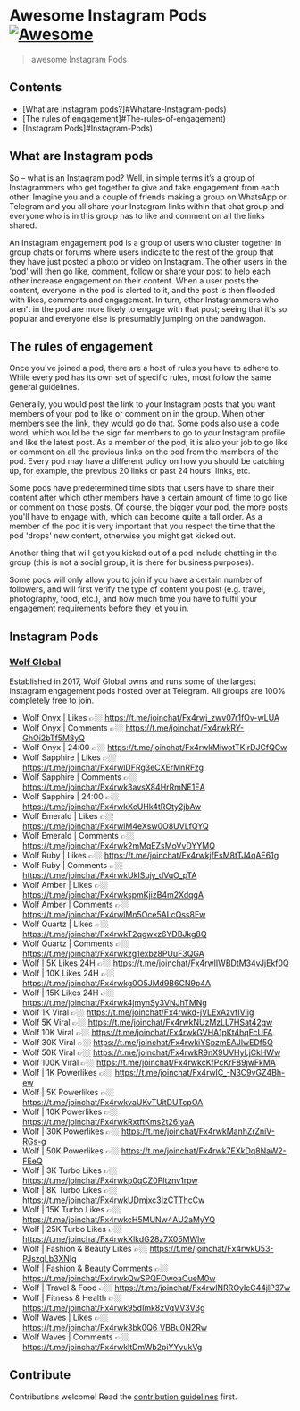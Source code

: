 # Awesome Instagram Pods [![Awesome](https://awesome.re/badge.svg)](https://awesome.re)

> awesome Instagram Pods


## Contents

- [What are Instagram pods?]#Whatare-Instagram-pods)
- [The rules of engagement]#The-rules-of-engagement)
- [Instagram Pods]#Instagram-Pods)

## What are Instagram pods

So – what is an Instagram pod? Well, in simple terms it’s a group of Instagrammers who get together to give and take engagement from each other. Imagine you and a couple of friends making a group on WhatsApp or Telegram and you all share your Instagram links within that chat group and everyone who is in this group has to like and comment on all the links shared.

An Instagram engagement pod is a group of users who cluster together in group chats or forums where users indicate to the rest of the group that they have just posted a photo or video on Instagram. The other users in the 'pod' will then go like, comment, follow or share your post to help each other increase engagement on their content. When a user posts the content, everyone in the pod is alerted to it, and the post is then flooded with likes, comments and engagement. In turn, other Instagrammers who aren't in the pod are more likely to engage with that post; seeing that it's so popular and everyone else is presumably jumping on the bandwagon.

## The rules of engagement

Once you've joined a pod, there are a host of rules you have to adhere to. While every pod has its own set of specific rules, most follow the same general guidelines.

Generally, you would post the link to your Instagram posts that you want members of your pod to like or comment on in the group. When other members see the link, they would go do that. Some pods also use a code word, which would be the sign for members to go to your Instagram profile and like the latest post. As a member of the pod, it is also your job to go like or comment on all the previous links on the pod from the members of the pod. Every pod may have a different policy on how you should be catching up, for example, the previous 20 links or past 24 hours' links, etc.

Some pods have predetermined time slots that users have to share their content after which other members have a certain amount of time to go like or comment on those posts. Of course, the bigger your pod, the more posts you'll have to engage with, which can become quite a tall order. As a member of the pod it is very important that you respect the time that the pod 'drops' new content, otherwise you might get kicked out.

Another thing that will get you kicked out of a pod include chatting in the group (this is not a social group, it is there for business purposes).

Some pods will only allow you to join if you have a certain number of followers, and will first verify the type of content you post (e.g. travel, photography, food, etc.), and how much time you have to fulfil your engagement requirements before they let you in.

## Instagram Pods

### [Wolf Global](https://wolfglobal.org/)
Established in 2017, Wolf Global owns and runs some of the largest Instagram engagement pods hosted over at Telegram. All groups are 100% completely free to join.

 - Wolf Onyx | Likes  :point_right:🏼 https://t.me/joinchat/Fx4rwj_zwv07r1fOv-wLUA
 - Wolf Onyx | Comments  :point_right:🏼 https://t.me/joinchat/Fx4rwkRY-GhOi2bTf5M8yQ
 - Wolf Onyx | 24:00  :point_right:🏼 https://t.me/joinchat/Fx4rwkMiwotTKirDJCfQCw
 - Wolf Sapphire | Likes :point_right:🏼 https://t.me/joinchat/Fx4rwlDFRg3eCXErMnRFzg
 - Wolf Sapphire | Comments :point_right:🏼 https://t.me/joinchat/Fx4rwk3avsX84HrRmNE1EA
 - Wolf Sapphire | 24:00 :point_right:🏼 https://t.me/joinchat/Fx4rwkXcUHk4tROty2jbAw
 - Wolf Emerald | Likes :point_right:🏼 https://t.me/joinchat/Fx4rwlM4eXsw0O8UVLfQYQ
 - Wolf Emerald | Comments :point_right:🏼 https://t.me/joinchat/Fx4rwk2mMqEZsMoVvDYYMQ
 - Wolf Ruby | Likes :point_right:🏼 https://t.me/joinchat/Fx4rwkjfFsM8tTJ4qAE61g
 - Wolf Ruby | Comments :point_right:🏼 https://t.me/joinchat/Fx4rwkUkISujy_dVqO_pTA
 - Wolf Amber | Likes :point_right:🏼 https://t.me/joinchat/Fx4rwkspmKjizB4m2XdqgA
 - Wolf Amber | Comments :point_right:🏼 https://t.me/joinchat/Fx4rwlMn5Oce5ALcQss8Ew
 - Wolf Quartz | Likes :point_right:🏼 https://t.me/joinchat/Fx4rwkT2qgwxz6YDBJkg8Q
 - Wolf Quartz | Comments :point_right:🏼 https://t.me/joinchat/Fx4rwkzg1exbz8PUuF3QGA
 - Wolf | 5K Likes 24H :point_right:🏼 https://t.me/joinchat/Fx4rwlIWBDtM34vJjEkf0Q
 - Wolf | 10K Likes 24H :point_right:🏼 https://t.me/joinchat/Fx4rwkg0O5JMd9B6CN9p4A
 - Wolf | 15K Likes 24H :point_right:🏼 https://t.me/joinchat/Fx4rwk4jmynSy3VNJhTMNg
 - Wolf 1K Viral :point_right:🏼 https://t.me/joinchat/Fx4rwkd-jVLExAzvfIViig
 - Wolf 5K Viral :point_right:🏼 https://t.me/joinchat/Fx4rwkNUzMzLL7HSat42gw
 - Wolf 10K Viral :point_right:🏼 https://t.me/joinchat/Fx4rwkGVHA1pKt4hqFcUFA
 - Wolf 30K Viral :point_right:🏼 https://t.me/joinchat/Fx4rwkiYSpzmEAJlwEDf5Q
 - Wolf 50K Viral  :point_right:🏼 https://t.me/joinchat/Fx4rwkR9nX9UVHyLjCkHWw
 - Wolf 100K Viral :point_right:🏼 https://t.me/joinchat/Fx4rwkcKfPcKrF89jwFkMA
 - Wolf | 1K Powerlikes :point_right:🏼 https://t.me/joinchat/Fx4rwlC_-N3C9vGZ4Bh-ew
 - Wolf | 5K Powerlikes :point_right:🏼 https://t.me/joinchat/Fx4rwkvaUKvTUitDUTcpOA
 - Wolf | 10K Powerlikes :point_right:🏼 https://t.me/joinchat/Fx4rwkRxtftKms2t26IyaA
 - Wolf | 30K Powerlikes :point_right:🏼 https://t.me/joinchat/Fx4rwkManhZrZniV-RGs-g
 - Wolf | 50K Powerlikes :point_right:🏼 https://t.me/joinchat/Fx4rwk7EXkDq8NaW2-FEeQ
 - Wolf | 3K Turbo Likes :point_right:🏼 https://t.me/joinchat/Fx4rwkp0qCZ0Pltznv1rpw
 - Wolf | 8K Turbo Likes :point_right:🏼 https://t.me/joinchat/Fx4rwkUDmjxc3IzCTThcCw
 - Wolf | 15K Turbo Likes :point_right:🏼 https://t.me/joinchat/Fx4rwkcH5MUNw4AU2aMyYQ
 - Wolf | 25K Turbo Likes :point_right:🏼 https://t.me/joinchat/Fx4rwkXlkdG28z7X05MWlw
 - Wolf | Fashion & Beauty Likes :point_right:🏼 https://t.me/joinchat/Fx4rwkU53-PJszqLb3XNIg
 - Wolf | Fashion & Beauty Comments :point_right:🏼 https://t.me/joinchat/Fx4rwkQwSPQFOwoaOueM0w
 - Wolf | Travel & Food :point_right:🏼 https://t.me/joinchat/Fx4rwlNRROylcC44jlP37w
 - Wolf | Fitness & Health :point_right:🏼 https://t.me/joinchat/Fx4rwk95dImk8zVqVV3V3g
 - Wolf Waves | Likes :point_right:🏼 https://t.me/joinchat/Fx4rwk3bk0Q6_VBBu0N2Rw
 - Wolf Waves | Comments :point_right:🏼 https://t.me/joinchat/Fx4rwkltDmWb2piYYyukVg

## Contribute

Contributions welcome! Read the [contribution guidelines](contributing.md) first.
